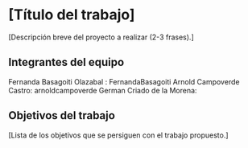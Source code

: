 # [Título del trabajo]

[Descripción breve del proyecto a realizar (2-3 frases).]

## Integrantes del equipo

Fernanda Basagoiti Olazabal : FernandaBasagoiti
Arnold Campoverde Castro: arnoldcampoverde
German Criado de la Morena: 

## Objetivos del trabajo

[Lista de los objetivos que se persiguen con el trabajo propuesto.]
